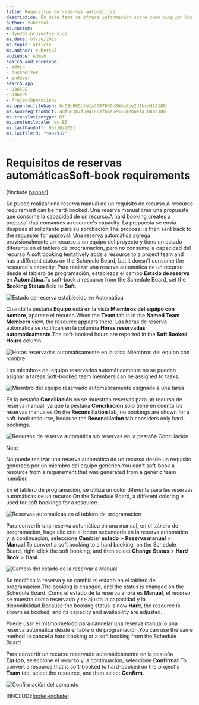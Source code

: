 ```yaml
---
title: Requisitos de reservas automáticas
description: En este tema se ofrece información sobre cómo cumplir los requisitos de reservas automáticas.
author: ruhercul
ms.custom:
- dyn365-projectservice
ms.date: 03/28/2019
ms.topic: article
ms.author: ruhercul
audience: Admin
search.audienceType:
- admin
- customizer
- enduser
search.app:
- D365CE
- D365PS
- ProjectOperations
ms.openlocfilehash: bc58c805bfe1a3087600b8d4a6be2d1bcdd18188
ms.sourcegitcommit: 40f68387f594180af64a5e5c748b6efa188bd300
ms.translationtype: HT
ms.contentlocale: es-ES
ms.lasthandoff: 05/10/2021
ms.locfileid: "5997937"
---
```

# <a name="soft-book-requirements"></a><span data-ttu-id="f90f3-103">Requisitos de reservas automáticas</span><span class="sxs-lookup"><span data-stu-id="f90f3-103">Soft-book requirements</span></span>

[!include [banner](../includes/psa-now-project-operations.md)]

<span data-ttu-id="f90f3-104">Se puede realizar una reserva manual de un requisito de recurso.</span><span class="sxs-lookup"><span data-stu-id="f90f3-104">A resource requirement can be hard-booked.</span></span> <span data-ttu-id="f90f3-105">Una reserva manual crea una propuesta que consume la capacidad de un recurso.</span><span class="sxs-lookup"><span data-stu-id="f90f3-105">A hard booking creates a proposal that consumes a resource's capacity.</span></span> <span data-ttu-id="f90f3-106">La propuesta se envía después al solicitante para su aprobación.</span><span class="sxs-lookup"><span data-stu-id="f90f3-106">The proposal is then sent back to the requester for approval.</span></span> <span data-ttu-id="f90f3-107">Una reserva automática agrega provisionalmente un recurso a un equipo del proyecto y tiene un estado diferente en el tablero de programación, pero no consume la capacidad del recurso.</span><span class="sxs-lookup"><span data-stu-id="f90f3-107">A soft booking tentatively adds a resource to a project team and has a different status on the Schedule Board, but it doesn't consume the resource's capacity.</span></span> <span data-ttu-id="f90f3-108">Para realizar una reserva automática de un recurso desde el tablero de programación, establezca el campo **Estado de reserva** en **Automática**.</span><span class="sxs-lookup"><span data-stu-id="f90f3-108">To soft-book a resource from the Schedule Board, set the **Booking Status** field to **Soft**.</span></span>

![Estado de reserva establecido en Automática](media/Resource-Management-image77.png)

<span data-ttu-id="f90f3-110">Cuando la pestaña **Equipo** está en la vista **Miembros del equipo con nombre**, aparece el recurso.</span><span class="sxs-lookup"><span data-stu-id="f90f3-110">When the **Team** tab is in the **Named Team Members** view, the resource appears there.</span></span> <span data-ttu-id="f90f3-111">Las horas de reserva automática se notifican en la columna **Horas reservadas automáticamente**.</span><span class="sxs-lookup"><span data-stu-id="f90f3-111">The soft-booked hours are reported in the **Soft Booked Hours** column.</span></span>

![Horas reservadas automáticamente en la vista Miembros del equipo con nombre](media/Resource-Management-image78.png)

<span data-ttu-id="f90f3-113">Los miembros del equipo reservados automáticamente no se pueden asignar a tareas.</span><span class="sxs-lookup"><span data-stu-id="f90f3-113">Soft-booked team members can be assigned to tasks.</span></span>

![Miembro del equipo reservado automáticamente asignado a una tarea](media/Resource-Management-image79.png)

<span data-ttu-id="f90f3-115">En la pestaña **Conciliación** no se muestran reservas para un recurso de reserva manual, ya que la pestaña **Conciliación** solo tiene en cuenta las reservas manuales.</span><span class="sxs-lookup"><span data-stu-id="f90f3-115">On the **Reconciliation** tab, no bookings are shown for a soft-book resource, because the **Reconciliation** tab considers only hard-bookings.</span></span>

![Recursos de reserva automática sin reservas en la pestaña Conciliación](media/Resource-Management-image80.png)

> [!NOTE]
> <span data-ttu-id="f90f3-117">No puede realizar una reserva automática de un recurso desde un requisito generado por un miembro del equipo genérico.</span><span class="sxs-lookup"><span data-stu-id="f90f3-117">You can't soft-book a resource from a requirement that was generated from a generic team member.</span></span>

<span data-ttu-id="f90f3-118">En el tablero de programación, se utiliza un color diferente para las reservas automáticas de un recurso.</span><span class="sxs-lookup"><span data-stu-id="f90f3-118">On the Schedule Board, a different coloring is used for soft bookings for a resource.</span></span>

![Reservas automáticas en el tablero de programación](media/Resource-Management-image81.png)

<span data-ttu-id="f90f3-120">Para convertir una reserva automática en una manual, en el tablero de programación, haga clic con el botón secundario en la reserva automática y, a continuación, seleccione **Cambiar estado** \> **Reserva manual** \> **Manual**.</span><span class="sxs-lookup"><span data-stu-id="f90f3-120">To convert a soft booking to a hard booking, on the Schedule Board, right-click the soft booking, and then select **Change Status** \> **Hard Book** \> **Hard**.</span></span>

![Cambio del estado de la reservar a Manual](media/Resource-Management-image82.png)

<span data-ttu-id="f90f3-122">Se modifica la reserva y se cambia el estado en el tablero de programación.</span><span class="sxs-lookup"><span data-stu-id="f90f3-122">The booking is changed, and the status is changed on the Schedule Board.</span></span> <span data-ttu-id="f90f3-123">Como el estado de la reserva ahora es **Manual**, el recurso se muestra como reservado y se ajusta la capacidad y la disponibilidad.</span><span class="sxs-lookup"><span data-stu-id="f90f3-123">Because the booking status is now **Hard**, the resource is shown as booked, and its capacity and availability are adjusted.</span></span>

<span data-ttu-id="f90f3-124">Puede usar el mismo método para cancelar una reserva manual o una reserva automática desde el tablero de programación.</span><span class="sxs-lookup"><span data-stu-id="f90f3-124">You can use the same method to cancel a hard booking or a soft booking from the Schedule Board.</span></span>

<span data-ttu-id="f90f3-125">Para convertir un recurso reservado automáticamente en la pestaña **Equipo**, seleccione el recurso y, a continuación, seleccione **Confirmar**.</span><span class="sxs-lookup"><span data-stu-id="f90f3-125">To convert a resource that is soft-booked to hard-booked on the project's **Team** tab, select the resource, and then select **Confirm**.</span></span>

![Confirmación del comando](media/Resource-Management-image83.png)


[!INCLUDE[footer-include](../includes/footer-banner.md)]